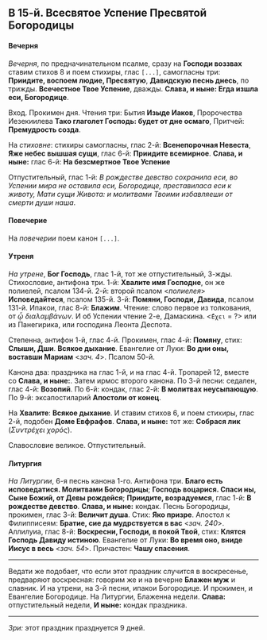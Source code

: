 
## В 15-й. Всесвятое Успение Пресвятой Богородицы

#### Вечерня

*Вечерня*, по предначинательном псалме, сразу на **Господи воззвах**
ставим стихов 8 и поем стихиры, глас `[...]`, самогласны три:
**Приидите, воспоем людие, Пресвятую**, **Давидскую песнь днесь**,
по трижды. **Всечестное Твое Успение**, дважды. **Слава, и ныне:
Егда изшла еси, Богородице**.

Вход. Прокимен дня. Чтения три: Бытия **Изыде Иаков**, Пророчества
Иезекиилева **Тако глаголет Господь: будет от дне осмаго**, Притчей:
**Премудрость созда**.

На *стиховне*: стихиры самогласны, глас 2-й: **Всенепорочная Невеста**,
**Яже небес вышшая сущи**, глас 6-й: **Приидите всемирное**.
**Слава, и ныне:** глас 6-й: **На безсмертное Твое Успение**

Отпустительный, глас 1-й: *В рождестве девство сохранила еси,
во Успении мира не оставила еси, Богородице, преставиласа еси
к животу, Мати сущи Живота: и молитвами Твоими избавляеши от смерти
души наша*.

#### Повечерие

На *повечерии* поем канон `[...]`.

#### Утреня

*На утрене*, **Бог Господь**, глас 1-й, тот же отпустительный, 3-жды.
Стихословие, антифона три. 1-й: **Хвалите имя Господне**, он же полиелей, псалом 134-й. 
2-й: второй псалом <*полиелея*> **Исповедайтеся**, псалом 135-й. 
3-й: **Помяни, Господи, Давида**, псалом 131-й. Ипакои, глас 8-й: **Блажим**. 
Чтение: слово первое из толкования, от *ᾦ διαλαμβάνων*. И об Успении чтение 2-е, Дамаскина. <`̓́Εχει` = ?> или
из Панегирика, или господина Леонта Деспота.

Степенна, антифон 1-й, глас 4-й. Прокимен, глас 4-й: **Помяну**, стих: **Слыши, Дши**. 
**Всякое дыхание**. Евангелие от Луки: **Во дни оны, воставши Мариам** <*зач. 4*>. Псалом 50-й.

Канона два: праздника на глас 1-й, и на глас 4-й. Тропарей 12, вместе со **Слава, и ныне:**. 
Затем ирмос второго канона. 
По 3-й песни: седален, глас 4-й: **Возопий**. 
По 6-й: кондак, глас 2-й: **В молитвах неусыпающую**. 
По 9-й: эксапостиларий **Апостоли от конец**.

На **Хвалите**: **Всякое дыхание**. И ставим стихов 6, и поем стихиры,
глас 2-й, подобен **Доме Евфрафов**. **Слава, и ныне:** тот же: **Собрася лик** (*Συντρέχει χορός*).

Славословие великое. Отпустительный.

#### Литургия

*На Литургии*, 6-я песнь канона 1-го. Антифона три.
**Благо есть исповедатися. Молитвами Богородицы**;
**Господь воцарися. Спаси ны, Сыне Божий, от Девы рождейся**;
**Приидите, возрадуемся**, глас 1-й: **В рождестве девство**.
**Слава, и ныне:** кондак. 
Песнь Богородицы, прокимен, глас 3-й: **Величит душа**. Стих: **Яко призре**. 
Апостол к Филипписеям: **Братие, сие да мудрствуется в вас** <*зач. 240*>.
Аллилуиа, глас 8-й: **Воскресни, Господи, в покой Твой**, стих:
**Клятся Господь Давиду истиною**. 
Евангелие от Луки: **Во время оно, вниде Иисус в весь** <*зач. 54*>. 
Причастен: **Чашу спасения**.

---

Ведати же подобает, что если этот праздник случится в воскресенье,
предваряют воскресная: говорим же и на вечерне **Блажен муж** и славник.
И на утрени, на 3-й песни, ипакои Богородице. И прокимен, и Евангелие
Богородице. На Литургии, Блаженна недели. **Слава:** отпустительный
недели, **И ныне:** кондак праздника.

---

*Зри:* этот праздник празднуется 9 дней.

